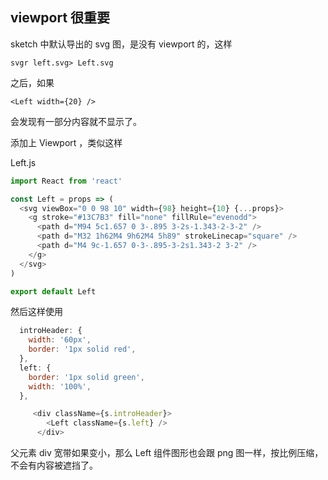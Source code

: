 ## viewport 很重要

sketch 中默认导出的 svg 图，是没有 viewport 的，这样

```
svgr left.svg> Left.svg
```

之后，如果

```
<Left width={20} />
```

会发现有一部分内容就不显示了。

添加上 Viewport ，类似这样

Left.js

```js
import React from 'react'

const Left = props => (
  <svg viewBox="0 0 98 10" width={98} height={10} {...props}>
    <g stroke="#13C7B3" fill="none" fillRule="evenodd">
      <path d="M94 5c1.657 0 3-.895 3-2s-1.343-2-3-2" />
      <path d="M32 1h62M4 9h62M4 5h89" strokeLinecap="square" />
      <path d="M4 9c-1.657 0-3-.895-3-2s1.343-2 3-2" />
    </g>
  </svg>
)

export default Left
```


然后这样使用

```js
  introHeader: {
    width: '60px',
    border: '1px solid red',
  },
  left: {
    border: '1px solid green',
    width: '100%',
  },

     <div className={s.introHeader}>
        <Left className={s.left} />
      </div>
```

父元素 div 宽带如果变小，那么 Left 组件图形也会跟 png 图一样，按比例压缩，不会有内容被遮挡了。
